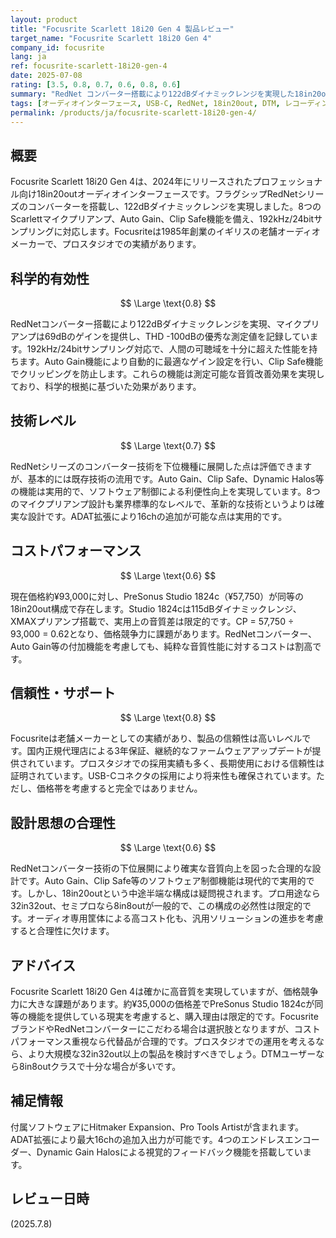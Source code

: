 ```yaml
---
layout: product
title: "Focusrite Scarlett 18i20 Gen 4 製品レビュー"
target_name: "Focusrite Scarlett 18i20 Gen 4"
company_id: focusrite
lang: ja
ref: focusrite-scarlett-18i20-gen-4
date: 2025-07-08
rating: [3.5, 0.8, 0.7, 0.6, 0.8, 0.6]
summary: "RedNet コンバーター搭載により122dBダイナミックレンジを実現した18in20outオーディオインターフェース。音質は優秀だが価格競争力に課題。"
tags: [オーディオインターフェース, USB-C, RedNet, 18in20out, DTM, レコーディング]
permalink: /products/ja/focusrite-scarlett-18i20-gen-4/
---
```


## 概要

Focusrite Scarlett 18i20 Gen 4は、2024年にリリースされたプロフェッショナル向け18in20outオーディオインターフェースです。フラグシップRedNetシリーズのコンバーターを搭載し、122dBダイナミックレンジを実現しました。8つのScarlettマイクプリアンプ、Auto Gain、Clip Safe機能を備え、192kHz/24bitサンプリングに対応します。Focusriteは1985年創業のイギリスの老舗オーディオメーカーで、プロスタジオでの実績があります。

## 科学的有効性

$$ \Large \text{0.8} $$

RedNetコンバーター搭載により122dBダイナミックレンジを実現、マイクプリアンプは69dBのゲインを提供し、THD -100dBの優秀な測定値を記録しています。192kHz/24bitサンプリング対応で、人間の可聴域を十分に超えた性能を持ちます。Auto Gain機能により自動的に最適なゲイン設定を行い、Clip Safe機能でクリッピングを防止します。これらの機能は測定可能な音質改善効果を実現しており、科学的根拠に基づいた効果があります。

## 技術レベル

$$ \Large \text{0.7} $$

RedNetシリーズのコンバーター技術を下位機種に展開した点は評価できますが、基本的には既存技術の流用です。Auto Gain、Clip Safe、Dynamic Halos等の機能は実用的で、ソフトウェア制御による利便性向上を実現しています。8つのマイクプリアンプ設計も業界標準的なレベルで、革新的な技術というよりは確実な設計です。ADAT拡張により16chの追加が可能な点は実用的です。

## コストパフォーマンス

$$ \Large \text{0.6} $$

現在価格約¥93,000に対し、PreSonus Studio 1824c（¥57,750）が同等の18in20out構成で存在します。Studio 1824cは115dBダイナミックレンジ、XMAXプリアンプ搭載で、実用上の音質差は限定的です。CP = 57,750 ÷ 93,000 = 0.62となり、価格競争力に課題があります。RedNetコンバーター、Auto Gain等の付加機能を考慮しても、純粋な音質性能に対するコストは割高です。

## 信頼性・サポート

$$ \Large \text{0.8} $$

Focusriteは老舗メーカーとしての実績があり、製品の信頼性は高いレベルです。国内正規代理店による3年保証、継続的なファームウェアアップデートが提供されています。プロスタジオでの採用実績も多く、長期使用における信頼性は証明されています。USB-Cコネクタの採用により将来性も確保されています。ただし、価格帯を考慮すると完全ではありません。

## 設計思想の合理性

$$ \Large \text{0.6} $$

RedNetコンバーター技術の下位展開により確実な音質向上を図った合理的な設計です。Auto Gain、Clip Safe等のソフトウェア制御機能は現代的で実用的です。しかし、18in20outという中途半端な構成は疑問視されます。プロ用途なら32in32out、セミプロなら8in8outが一般的で、この構成の必然性は限定的です。オーディオ専用筐体による高コスト化も、汎用ソリューションの進歩を考慮すると合理性に欠けます。

## アドバイス

Focusrite Scarlett 18i20 Gen 4は確かに高音質を実現していますが、価格競争力に大きな課題があります。約¥35,000の価格差でPreSonus Studio 1824cが同等の機能を提供している現実を考慮すると、購入理由は限定的です。FocusriteブランドやRedNetコンバーターにこだわる場合は選択肢となりますが、コストパフォーマンス重視なら代替品が合理的です。プロスタジオでの運用を考えるなら、より大規模な32in32out以上の製品を検討すべきでしょう。DTMユーザーなら8in8outクラスで十分な場合が多いです。

## 補足情報

付属ソフトウェアにHitmaker Expansion、Pro Tools Artistが含まれます。ADAT拡張により最大16chの追加入出力が可能です。4つのエンドレスエンコーダー、Dynamic Gain Halosによる視覚的フィードバック機能を搭載しています。

## レビュー日時

(2025.7.8)